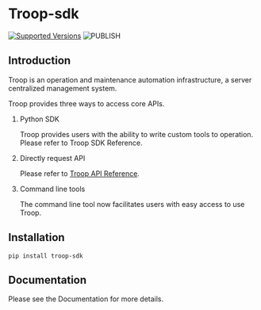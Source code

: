 # Troop-sdk

[![Supported Versions](https://img.shields.io/pypi/pyversions/requests.svg)](https://pypi.org/project/requests)
![PUBLISH](https://github.com/binaryai/sdk/workflows/PUBLISH/badge.svg)

## Introduction

Troop is an operation and maintenance automation infrastructure, a server centralized management system.

Troop provides three ways to access core APIs.

1. Python SDK

    Troop provides users with the ability to write custom tools to operation. Please refer to <a>Troop SDK Reference</a>.


2. Directly request API

    Please refer to <a href="https://troop.docs.apiary.io/" target="_blank">Troop API Reference</a>.


3. Command line tools

    The command line tool now facilitates users with easy access to use Troop.

## Installation

```shell
pip install troop-sdk
```

## Documentation

Please see the <a>Documentation</a> for more details.